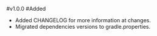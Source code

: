 #v1.0.0
#Added
- Added CHANGELOG for more information at changes.
- Migrated dependencies versions to gradle.properties.